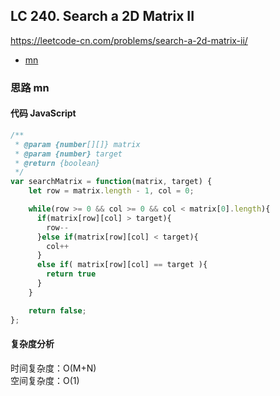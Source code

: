## LC 240. Search a 2D Matrix II

https://leetcode-cn.com/problems/search-a-2d-matrix-ii/

- [mn](#思路-mn)

### 思路 mn

#### 代码 JavaScript

```JavaScript
/**
 * @param {number[][]} matrix
 * @param {number} target
 * @return {boolean}
 */
var searchMatrix = function(matrix, target) {
    let row = matrix.length - 1, col = 0;

    while(row >= 0 && col >= 0 && col < matrix[0].length){
      if(matrix[row][col] > target){
        row--
      }else if(matrix[row][col] < target){
        col++
      }
      else if( matrix[row][col] == target ){
        return true
      }
    }

    return false;
};

```

#### 复杂度分析

时间复杂度：O(M+N) </br>
空间复杂度：O(1)
